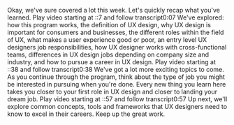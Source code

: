 
Okay, we've sure covered a lot this week. Let's quickly recap what you've learned.
Play video starting at ::7 and follow transcript0:07
We've explored: how this program works, the definition of UX design, why UX design is important for consumers and businesses, the different roles within the field of UX, what makes a user experience good or poor, an entry level UX designers job responsibilities, how UX designer works with cross-functional teams, differences in UX design jobs depending on company size and industry, and how to pursue a career in UX design.
Play video starting at ::38 and follow transcript0:38
We've got a lot more exciting topics to come. As you continue through the program, think about the type of job you might be interested in pursuing when you're done. Every new thing you learn here takes you closer to your first role in UX design and closer to landing your dream job.
Play video starting at ::57 and follow transcript0:57
Up next, we'll explore common concepts, tools and frameworks that UX designers need to know to excel in their careers. Keep up the great work.